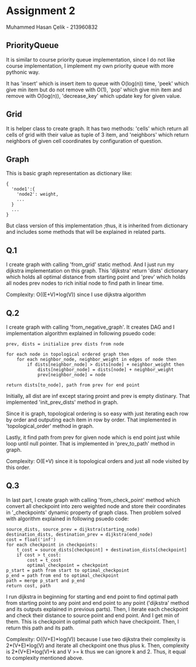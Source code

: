 # Assignment 2

Muhammed Hasan Çelik - 213960832

## PriorityQueue

It is similar to course priority queue implementation, since I do not like course implementation, I implement my own priority queue with more pythonic way.

It has 'insert' which is insert item to queue with O(log(n)) time, 'peek' which give min item but do not remove with O(1), 'pop' which give min item and remove with O(log(n)), 'decrease_key' which update key for given value.

## Grid

It is helper class to create graph. It has two methods: 'cells' which return all cells of grid with their value as tuple of 3 item, and 'neighbors' which return neighbors of given cell coordinates by configuration of question.

## Graph

This is basic graph representation as dictionary like:
```
{
  'node1':{
    'node2': weight,
    ...
  }
  ...
}
```

But class version of this implementation ;thus, it is inherited from dictionary and includes some methods that will be explained in related parts.

## Q.1

I create graph with calling 'from_grid' static method. And I just run my dijkstra implementation on this graph. This 'dijkstra' return 'dists' dictionary which holds all optimal distance from starting point and 'prev' which holds all nodes prev nodes to rich initial node to find path in linear time.

Complexity: O((E+V)\*log(V)) since I use dijkstra algorithm

## Q.2

I create graph with calling 'from_negative_graph'. It creates DAG and I implementation algorithm explained in following psuedo code:

```
prev, dists = initialize prev dists from node

for each node in topological ordered graph then
    for each neighbor_node, neighbor_weight in edges of node then
        if dists[neighbor_node] > dists[node] + neighbor_weight then
            dists[neighbor_node] = dists[node] + neighbor_weight
            prev[neighbor_node] = node

return dists[to_node], path from prev for end point
```
Initially, all dist are inf except staring proint and prev is empty distinary. That implemented 'init_prev_dists' method in graph.

Since it is graph, topological ordering is so easy with just iterating each row by order and outputing each item in row by order. That implemented in 'topological_order' method in graph.

Lastly, it find path from prev for given node which is end point just while loop until null pointer. That is implemented in 'prev_to_path' method in graph.

Complexity: O(E+V) since it is topological orders and just all node visited by this order.

## Q.3

In last part, I create graph with calling 'from_check_point' method which convert all checkpoint into zero weighted node and store their coordinates in  '\_checkpoints' dynamic property of graph class. Then problem solved with algorithm explained in following psuedo code:

```
source_dists, source_prev = dijkstra(starting_node)
destination_dists, destination_prev = dijkstra(end_node)
cost = float('inf')
for each checkpoint in checkpoints:
    t_cost = source_dists[checkpoint] + destination_dists[checkpoint]
    if cost > t_cost:
        cost = t_cost
        optimal_checkpoint = checkpoint
p_start = path from start to optimal_checkpoint
p_end = path from end to optimal_checkpoint
path = merge p_start and p_end
return cost, path
```

I run dijkstra in beginning for starting and end point to find optimal path from starting point to any point and end point to any point ('dijkstra' method and its outputs explained in previous parts). Then, I iterate each checkpoint and check their distance to source point and end point. And I get min of them. This is checkpoint in optimal path which have checkpoint. Then, I return this path and its path.

Complexity: O((V+E)\*log(V)) because I use two dijkstra their complexity is 2\*(V+E)\*log(V) and iterate all checkpoint one thus plus k. Then, complexity is 2\*(V+E)\*log(V)+k and V >= k thus we can ignore k and 2. Thus, it equal to complexity mentioned above.  
